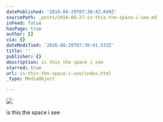 ```yaml
---
datePublished: '2016-08-29T07:30:42.049Z'
sourcePath: _posts/2016-08-27-is-this-the-space-i-see.md
inFeed: false
hasPage: true
author: []
via: {}
dateModified: '2016-08-29T07:30:41.533Z'
title: ''
publisher: {}
description: is this the space i see
starred: true
url: is-this-the-space-i-see/index.html
_type: MediaObject

---
```

![](https://the-grid-user-content.s3-us-west-2.amazonaws.com/fcbbca87-27d9-4dad-8a8a-a8674b12abfb.jpg)

is this the space i see